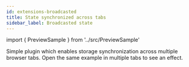 ```yaml
---
id: extensions-broadcasted
title: State synchronized across tabs
sidebar_label: Broadcasted state
---
```


import { PreviewSample } from '../src/PreviewSample'

Simple plugin which enables storage synchronization across multiple browser tabs.
Open the same example in multiple tabs to see an effect.

<PreviewSample example="plugin-broadcasted" />